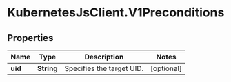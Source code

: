 # KubernetesJsClient.V1Preconditions

## Properties
Name | Type | Description | Notes
------------ | ------------- | ------------- | -------------
**uid** | **String** | Specifies the target UID. | [optional] 


